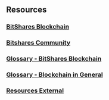 ## Resources

### 

### [BitShares Blockchain ](/bbf/bitshares_blockchain.md#bitshares-blockchain)

### [Bitshares Community](/bbf/resources/community.md#bitshares-community)

### [Glossary - BitShares Blockchain](/bbf/resources/glossary.md#glossary---bitshares-blockchain)

### [Glossary - Blockchain in General](/bbf/resources/glossary-general.md)

### [Resources External](/bbf/resources/resources-external.md#resources-external)
